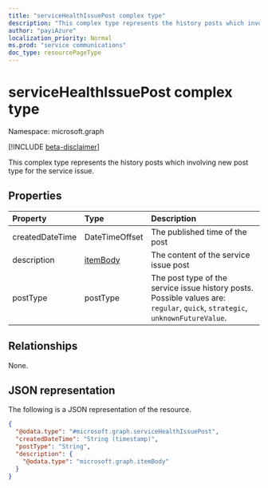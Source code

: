 ```yaml
---
title: "serviceHealthIssuePost complex type"
description: "This complex type represents the history posts which involving new post type for the service issue."
author: "payiAzure"
localization_priority: Normal
ms.prod: "service communications"
doc_type: resourcePageType
---
```


# serviceHealthIssuePost complex type

Namespace: microsoft.graph

[!INCLUDE [beta-disclaimer](../../includes/beta-disclaimer.md)]

This complex type represents the history posts which involving new post type for the service issue.

## Properties
|Property|Type|Description|
|:---|:---|:---|
|createdDateTime|DateTimeOffset|The published time of the post|
|description|[itemBody](../resources/itembody.md)|The content of the service issue post|
|postType|postType|The post type of the service issue history posts. Possible values are: `regular`, `quick`, `strategic`, `unknownFutureValue`.|

## Relationships
None.

## JSON representation
The following is a JSON representation of the resource.
<!-- {
  "blockType": "resource",
  "@odata.type": "microsoft.graph.serviceHealthIssuePost"
}
-->
``` json
{
  "@odata.type": "#microsoft.graph.serviceHealthIssuePost",
  "createdDateTime": "String (timestamp)",
  "postType": "String",
  "description": {
    "@odata.type": "microsoft.graph.itemBody"
  }
}
```

